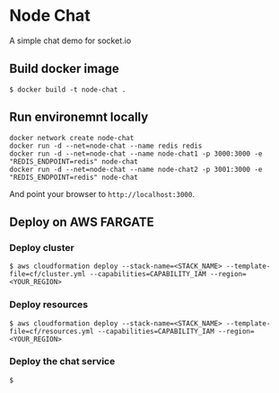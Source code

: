 # Node Chat

A simple chat demo for socket.io

## Build docker image

```
$ docker build -t node-chat .
```

## Run environemnt locally
```
docker network create node-chat
docker run -d --net=node-chat --name redis redis
docker run -d --net=node-chat --name node-chat1 -p 3000:3000 -e "REDIS_ENDPOINT=redis" node-chat
docker run -d --net=node-chat --name node-chat2 -p 3001:3000 -e "REDIS_ENDPOINT=redis" node-chat
```

And point your browser to `http://localhost:3000`.

## Deploy on AWS FARGATE

### Deploy cluster
```
$ aws cloudformation deploy --stack-name=<STACK_NAME> --template-file=cf/cluster.yml --capabilities=CAPABILITY_IAM --region=<YOUR_REGION>
```

### Deploy resources
```
$ aws cloudformation deploy --stack-name=<STACK_NAME> --template-file=cf/resources.yml --capabilities=CAPABILITY_IAM --region=<YOUR_REGION>
```

### Deploy the chat service
```
$
```